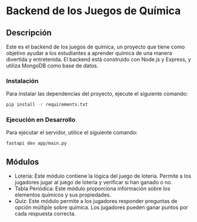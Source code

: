 # Backend de los Juegos de Química

## Descripción

Este es el backend de los juegos de química, un proyecto que tiene como objetivo ayudar a los estudiantes a aprender química de una manera divertida y entretenida. El backend está construido con Node.js y Express, y utiliza MongoDB como base de datos.

### Instalación

Para instalar las dependencias del proyecto, ejecute el siguiente comando:

```bash
pip install -r requirements.txt
```

### Ejecución en Desarrollo

Para ejecutar el servidor, utilice el siguiente comando:

```bash
fastapi dev app/main.py
```

## Módulos

- Lotería: Este módulo contiene la lógica del juego de lotería. Permite a los jugadores jugar al juego de lotería y verificar si han ganado o no.
- Tabla Periódica: Este módulo proporciona información sobre los elementos químicos y sus propiedades.
- Quiz: Este módulo permite a los jugadores responder preguntas de opción múltiple sobre química. Los jugadores pueden ganar puntos por cada respuesta correcta.
